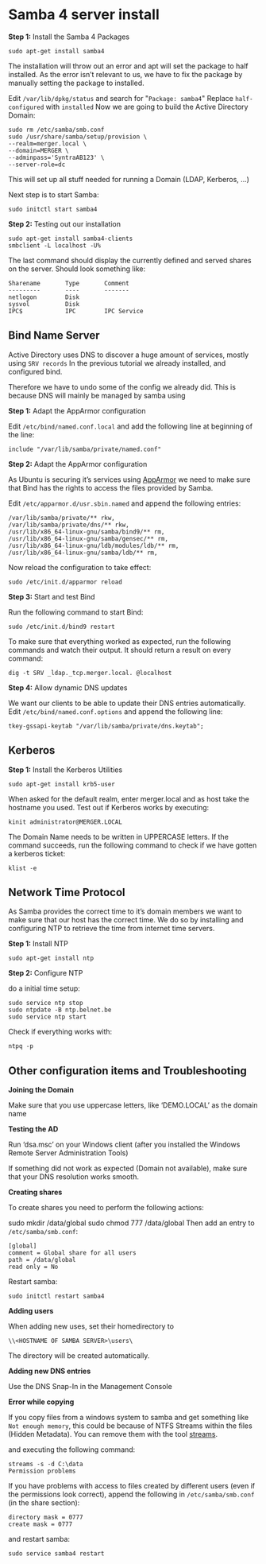 # Samba 4 server install

**Step 1:** Install the Samba 4 Packages

    sudo apt-get install samba4

The installation will throw out an error and apt will set the package to half installed. As the error isn’t relevant to us, we have to fix the package by manually setting the package to installed.

Edit `/var/lib/dpkg/status` and search for "`Package: samba4`"
Replace `half-configured` with `installed`
Now we are going to build the Active Directory Domain:

    sudo rm /etc/samba/smb.conf
    sudo /usr/share/samba/setup/provision \
    --realm=merger.local \
    --domain=MERGER \
    --adminpass='SyntraAB123' \
    --server-role=dc

This will set up all stuff needed for running a Domain (LDAP, Kerberos, …)

Next step is to start Samba:

    sudo initctl start samba4

**Step 2:** Testing out our installation

    sudo apt-get install samba4-clients
    smbclient -L localhost -U%

The last command should display the currently defined and served shares on the server. Should look something like:

    Sharename       Type       Comment
    ---------       ----       -------
    netlogon        Disk
    sysvol          Disk
    IPC$            IPC        IPC Service

## Bind Name Server

Active Directory uses DNS to discover a huge amount of services, mostly using `SRV records`
In the previous tutorial we already installed, and configured bind.

Therefore we have to undo some of the config we already did.
This is because DNS will mainly be managed by samba using

**Step 1:** Adapt the AppArmor configuration

Edit `/etc/bind/named.conf.local` and add the following line at beginning of the line:

    include "/var/lib/samba/private/named.conf"

**Step 2:** Adapt the AppArmor configuration

As Ubuntu is securing it’s services using [AppArmor][1] we need to make sure that Bind has the rights to access the files provided by Samba.

Edit `/etc/apparmor.d/usr.sbin.named` and append the following entries:

    /var/lib/samba/private/** rkw,
    /var/lib/samba/private/dns/** rkw,
    /usr/lib/x86_64-linux-gnu/samba/bind9/** rm,
    /usr/lib/x86_64-linux-gnu/samba/gensec/** rm,
    /usr/lib/x86_64-linux-gnu/ldb/modules/ldb/** rm,
    /usr/lib/x86_64-linux-gnu/samba/ldb/** rm,


Now reload the configuration to take effect:

    sudo /etc/init.d/apparmor reload

**Step 3:** Start and test Bind

Run the following command to start Bind:

    sudo /etc/init.d/bind9 restart

To make sure that everything worked as expected, run the following commands and watch their output. It should return a result on every command:

    dig -t SRV _ldap._tcp.merger.local. @localhost

**Step 4:** Allow dynamic DNS updates

We want our clients to be able to update their DNS entries automatically. Edit `/etc/bind/named.conf.options` and append the following line:

    tkey-gssapi-keytab "/var/lib/samba/private/dns.keytab";

## Kerberos

**Step 1:** Install the Kerberos Utilities

    sudo apt-get install krb5-user

When asked for the default realm, enter merger.local and as host take the hostname you used. 
Test out if Kerberos works by executing:

    kinit administrator@MERGER.LOCAL

The Domain Name needs to be written in UPPERCASE letters. If the command succeeds, run the following command to check if we have gotten a kerberos ticket:

    klist -e

## Network Time Protocol

As Samba provides the correct time to it’s domain members we want to make sure that our host has the correct time. We do so by installing and configuring NTP to retrieve the time from internet time servers.

**Step 1:** Install NTP

    sudo apt-get install ntp

**Step 2:** Configure NTP

do a initial time setup:

    sudo service ntp stop
    sudo ntpdate -B ntp.belnet.be
    sudo service ntp start

Check if everything works with:

    ntpq -p

## Other configuration items and Troubleshooting

**Joining the Domain**

Make sure that you use uppercase letters, like ‘DEMO.LOCAL’ as the domain name

**Testing the AD**

Run ‘dsa.msc’ on your Windows client (after you installed the Windows Remote Server Administration Tools)

If something did not work as expected (Domain not available), make sure that your DNS resolution works smooth.

**Creating shares**

To create shares you need to perform the following actions:

sudo mkdir /data/global
sudo chmod 777 /data/global
Then add an entry to `/etc/samba/smb.conf`:

    [global]
    comment = Global share for all users
    path = /data/global
    read only = No

Restart samba:

    sudo initctl restart samba4

**Adding users**

When adding new uses, set their homedirectory to

    \\<HOSTNAME OF SAMBA SERVER>\users\

The directory will be created automatically.

**Adding new DNS entries**

Use the DNS Snap-In in the Management Console

**Error while copying**

If you copy files from a windows system to samba and get something like `Not enough memory`, this could be because of NTFS Streams within the files (Hidden Metadata). You can
remove them with the tool [streams][2].

and executing the following command:

    streams -s -d C:\data
    Permission problems

If you have problems with access to files created by different users (even if the permissions look correct), append the following in `/etc/samba/smb.conf` (in the share section):

    directory mask = 0777
    create mask = 0777

and restart samba:

    sudo service samba4 restart


  [1]: http://en.wikipedia.org/wiki/AppArmor
  [2]: http://technet.microsoft.com/de-de/sysinternals/bb897440
